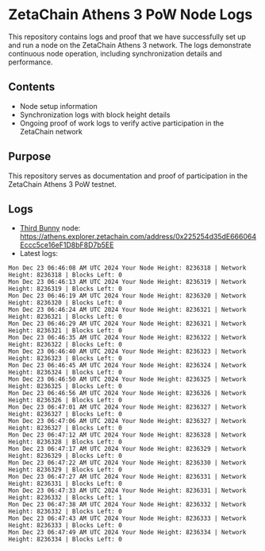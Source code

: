 # ZetaChain Athens 3 PoW Node Logs
This repository contains logs and proof that we have successfully set up and run a node on the ZetaChain Athens 3 network. The logs demonstrate continuous node operation, including synchronization details and performance.

## Contents
- Node setup information
- Synchronization logs with block height details
- Ongoing proof of work logs to verify active participation in the ZetaChain network

## Purpose
This repository serves as documentation and proof of participation in the ZetaChain Athens 3 PoW testnet.

## Logs

- [Third Bunny](https://thirdbunny.xyz/) node: https://athens.explorer.zetachain.com/address/0x225254d35dE666064Eccc5ce16eF1D8bF8D7b5EE
- Latest logs:
```
Mon Dec 23 06:46:08 AM UTC 2024 Your Node Height: 8236318 | Network Height: 8236318 | Blocks Left: 0
Mon Dec 23 06:46:13 AM UTC 2024 Your Node Height: 8236319 | Network Height: 8236319 | Blocks Left: 0
Mon Dec 23 06:46:19 AM UTC 2024 Your Node Height: 8236320 | Network Height: 8236320 | Blocks Left: 0
Mon Dec 23 06:46:24 AM UTC 2024 Your Node Height: 8236321 | Network Height: 8236321 | Blocks Left: 0
Mon Dec 23 06:46:29 AM UTC 2024 Your Node Height: 8236321 | Network Height: 8236321 | Blocks Left: 0
Mon Dec 23 06:46:35 AM UTC 2024 Your Node Height: 8236322 | Network Height: 8236322 | Blocks Left: 0
Mon Dec 23 06:46:40 AM UTC 2024 Your Node Height: 8236323 | Network Height: 8236323 | Blocks Left: 0
Mon Dec 23 06:46:45 AM UTC 2024 Your Node Height: 8236324 | Network Height: 8236324 | Blocks Left: 0
Mon Dec 23 06:46:50 AM UTC 2024 Your Node Height: 8236325 | Network Height: 8236325 | Blocks Left: 0
Mon Dec 23 06:46:56 AM UTC 2024 Your Node Height: 8236326 | Network Height: 8236326 | Blocks Left: 0
Mon Dec 23 06:47:01 AM UTC 2024 Your Node Height: 8236327 | Network Height: 8236327 | Blocks Left: 0
Mon Dec 23 06:47:06 AM UTC 2024 Your Node Height: 8236327 | Network Height: 8236327 | Blocks Left: 0
Mon Dec 23 06:47:12 AM UTC 2024 Your Node Height: 8236328 | Network Height: 8236328 | Blocks Left: 0
Mon Dec 23 06:47:17 AM UTC 2024 Your Node Height: 8236329 | Network Height: 8236329 | Blocks Left: 0
Mon Dec 23 06:47:22 AM UTC 2024 Your Node Height: 8236330 | Network Height: 8236329 | Blocks Left: 0
Mon Dec 23 06:47:27 AM UTC 2024 Your Node Height: 8236331 | Network Height: 8236331 | Blocks Left: 0
Mon Dec 23 06:47:33 AM UTC 2024 Your Node Height: 8236331 | Network Height: 8236332 | Blocks Left: 1
Mon Dec 23 06:47:38 AM UTC 2024 Your Node Height: 8236332 | Network Height: 8236332 | Blocks Left: 0
Mon Dec 23 06:47:43 AM UTC 2024 Your Node Height: 8236333 | Network Height: 8236333 | Blocks Left: 0
Mon Dec 23 06:47:49 AM UTC 2024 Your Node Height: 8236334 | Network Height: 8236334 | Blocks Left: 0
```
